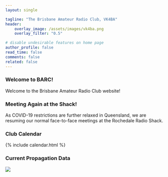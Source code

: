 ```yaml
---
layout: single

tagline: "The Brisbane Amateur Radio Club, VK4BA"
header:
    overlay_image: /assets/images/vk4ba.png
    overlay_filter: "0.5"

# disable undesirable features on home page
author_profile: false
read_time: false
comments: false
related: false
---
```



### Welcome to BARC!

Welcome to the Brisbane Amateur Radio Club website!

### Meeting Again at the Shack!

As COVID-19 restrictions are further relaxed in Queensland, we are resuming our normal
face-to-face meetings at the Rochedale Radio Shack.


### Club Calendar
{% include calendar.html %}


### Current Propagation Data

<a href="http://www.hamqsl.com/solar.html" title="Click to add Solar-Terrestrial Data to your website!">
    <img src="http://www.hamqsl.com/solar101vhfpic.php?muf=drwn">
</a>


